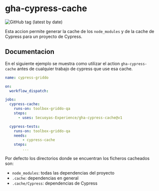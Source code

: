 # gha-cypress-cache

![GitHub tag (latest by date)](https://img.shields.io/github/v/tag/Secuoyas-Experience/gha-cypress-cache)

Esta accion permite generar la cache de los `node_modules` y de la cache de Cypress para un proyecto de Cypress.

## Documentacion

En el siguiente ejemplo se muestra como utilizar el action `gha-cypress-cache` antes de cualquier trabajo de cypress que use esa cache.

```yaml
name: cypress-griddo

on:
  workflow_dispatch:

jobs:
  cypress-cache:
    runs-on: toolbox-griddo-qa
    steps:
      - uses: Secuoyas-Experience/gha-cypress-cache@v1

  cypress-tests:
    runs-on: toolbox-griddo-qa
    needs:
        - cypress-cache
    steps:
        ...
```

Por defecto los directorios donde se encuentran los ficheros cacheados son:

- `node_modules`: todas las dependencias del proyecto
- `.cache`: dependencias en general
- `.cache/Cypress`: dependencias de Cypress